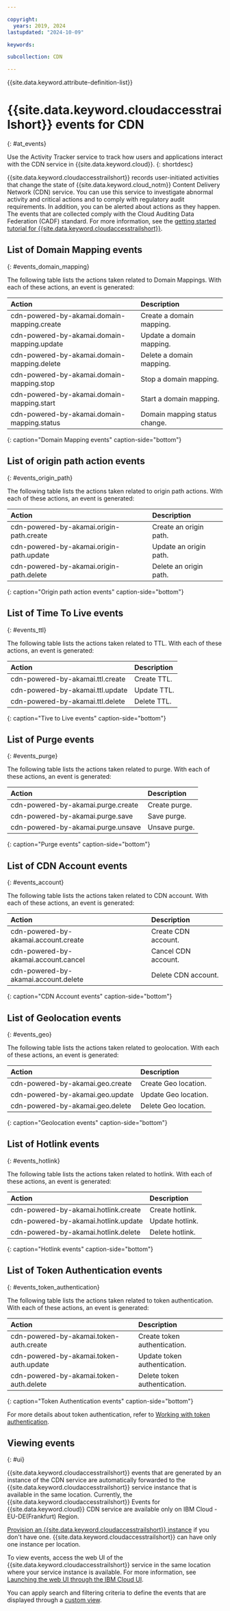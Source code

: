 ```yaml
---

copyright:
  years: 2019, 2024
lastupdated: "2024-10-09"

keywords:

subcollection: CDN

---
```


{{site.data.keyword.attribute-definition-list}}

# {{site.data.keyword.cloudaccesstrailshort}} events for CDN
{: #at_events}

Use the Activity Tracker service to track how users and applications interact with the CDN service in {{site.data.keyword.cloud}}.
{: shortdesc}

{{site.data.keyword.cloudaccesstrailshort}} records user-initiated activities that change the state of {{site.data.keyword.cloud_notm}} Content Delivery Network (CDN) service. You can use this service to investigate abnormal activity and critical actions and to comply with regulatory audit requirements. In addition, you can be alerted about actions as they happen. The events that are collected comply with the Cloud Auditing Data Federation (CADF) standard. For more information, see the [getting started tutorial for {{site.data.keyword.cloudaccesstrailshort}}](/docs/activity-tracker?topic=activity-tracker-getting-started).

## List of Domain Mapping events
{: #events_domain_mapping}

The following table lists the actions taken related to Domain Mappings. With each of these actions, an event is generated:

| Action                                              | Description                                            |
|:-----------------------------------------------|:----------------------------------------------------|
| cdn-powered-by-akamai.domain-mapping.create | Create a domain mapping.     |
| cdn-powered-by-akamai.domain-mapping.update | Update a domain mapping.     |
| cdn-powered-by-akamai.domain-mapping.delete | Delete a domain mapping.     |
| cdn-powered-by-akamai.domain-mapping.stop | Stop a domain mapping.     |
| cdn-powered-by-akamai.domain-mapping.start | Start a domain mapping.     |
| cdn-powered-by-akamai.domain-mapping.status | Domain mapping status change.     |
{: caption="Domain Mapping events" caption-side="bottom"}

## List of origin path action events
{: #events_origin_path}

The following table lists the actions taken related to origin path actions. With each of these actions, an event is generated:

| Action                                              | Description                                            |
|:-----------------------------------------------|:----------------------------------------------------|
| cdn-powered-by-akamai.origin-path.create | Create an origin path.     |
| cdn-powered-by-akamai.origin-path.update | Update an origin path.     |
| cdn-powered-by-akamai.origin-path.delete | Delete an origin path.     |
{: caption="Origin path action events" caption-side="bottom"}

## List of Time To Live events
{: #events_ttl}

The following table lists the actions taken related to TTL. With each of these actions, an event is generated:

| Action                                              | Description                                            |
|:-----------------------------------------------|:----------------------------------------------------|
| cdn-powered-by-akamai.ttl.create | Create TTL.     |
| cdn-powered-by-akamai.ttl.update | Update TTL.     |
| cdn-powered-by-akamai.ttl.delete | Delete TTL.     |
{: caption="Tive to Live events" caption-side="bottom"}

## List of Purge events
{: #events_purge}

The following table lists the actions taken related to purge. With each of these actions, an event is generated:

| Action                                              | Description                                            |
|:-----------------------------------------------|:----------------------------------------------------|
| cdn-powered-by-akamai.purge.create | Create purge.     |
| cdn-powered-by-akamai.purge.save | Save purge.     |
| cdn-powered-by-akamai.purge.unsave | Unsave purge.     |
{: caption="Purge events" caption-side="bottom"}

## List of CDN Account events
{: #events_account}

The following table lists the actions taken related to CDN account. With each of these actions, an event is generated:

| Action                                              | Description                                            |
|:-----------------------------------------------|:----------------------------------------------------|
| cdn-powered-by-akamai.account.create | Create CDN account.     |
| cdn-powered-by-akamai.account.cancel | Cancel CDN account.     |
| cdn-powered-by-akamai.account.delete | Delete CDN account.     |
{: caption="CDN Account events" caption-side="bottom"}

## List of Geolocation events
{: #events_geo}

The following table lists the actions taken related to geolocation. With each of these actions, an event is generated:

| Action                                              | Description                                            |
|:-----------------------------------------------|:----------------------------------------------------|
| cdn-powered-by-akamai.geo.create | Create Geo location.     |
| cdn-powered-by-akamai.geo.update | Update Geo location.     |
| cdn-powered-by-akamai.geo.delete | Delete Geo location.     |
{: caption="Geolocation events" caption-side="bottom"}

## List of Hotlink events
{: #events_hotlink}

The following table lists the actions taken related to hotlink. With each of these actions, an event is generated:

| Action                                              | Description                                            |
|:-----------------------------------------------|:----------------------------------------------------|
| cdn-powered-by-akamai.hotlink.create | Create hotlink.     |
| cdn-powered-by-akamai.hotlink.update | Update hotlink.     |
| cdn-powered-by-akamai.hotlink.delete | Delete hotlink.     |
{: caption="Hotlink events" caption-side="bottom"}

## List of Token Authentication events
{: #events_token_authentication}

The following table lists the actions taken related to token authentication. With each of these actions, an event is generated:

| Action                                              | Description                                            |
|:-----------------------------------------------|:----------------------------------------------------|
| cdn-powered-by-akamai.token-auth.create | Create token authentication.     |
| cdn-powered-by-akamai.token-auth.update | Update token authentication.     |
| cdn-powered-by-akamai.token-auth.delete | Delete token authentication.     |
{: caption="Token Authentication events" caption-side="bottom"}

For more details about token authentication, refer to [Working with token authentication](/docs/CDN?topic=CDN-working-with-token-authentication).

## Viewing events
{: #ui}

{{site.data.keyword.cloudaccesstrailshort}} events that are generated by an instance of the CDN service are automatically forwarded to the {{site.data.keyword.cloudaccesstrailshort}} service instance that is available in the same location. Currently, the {{site.data.keyword.cloudaccesstrailshort}} Events for {{site.data.keyword.cloud}} CDN service are available only on IBM Cloud - EU-DE(Frankfurt) Region.

[Provision an {{site.data.keyword.cloudaccesstrailshort}} instance](/docs/activity-tracker?topic=activity-tracker-provision) if you don't have one. {{site.data.keyword.cloudaccesstrailshort}} can have only one instance per location.

To view events, access the web UI of the {{site.data.keyword.cloudaccesstrailshort}} service in the same location where your service instance is available. For more information, see [Launching the web UI through the IBM Cloud UI](/docs/activity-tracker?topic=activity-tracker-launch#launch_cloud_ui).

You can apply search and filtering criteria to define the events that are displayed through a [custom view](/docs/activity-tracker?topic=activity-tracker-views).
